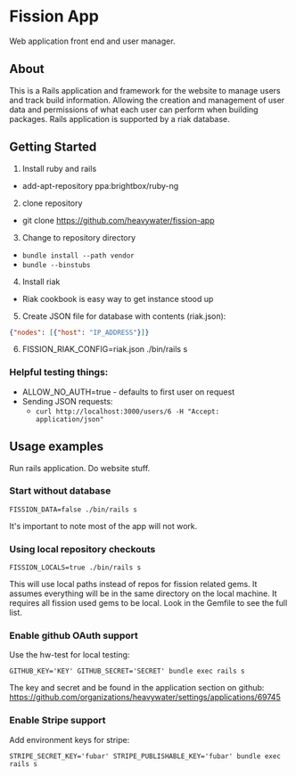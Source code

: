 # Fission App

Web application front end and user manager.

## About

This is a Rails application and framework for the website to manage users and track build
information. Allowing the creation and management of user data and permissions of what
each user can perform when building packages. Rails application is supported by a riak
database.

## Getting Started

1. Install ruby and rails
  * add-apt-repository ppa:brightbox/ruby-ng
2. clone repository
  * git clone https://github.com/heavywater/fission-app
3. Change to repository directory
  * `bundle install --path vendor`
  * `bundle --binstubs`
4. Install riak
  * Riak cookbook is easy way to get instance stood up
5. Create JSON file for database with contents (riak.json):

```json
{"nodes": [{"host": "IP_ADDRESS"}]}
```
6. FISSION_RIAK_CONFIG=riak.json ./bin/rails s

### Helpful testing things:

* ALLOW_NO_AUTH=true - defaults to first user on request
* Sending JSON requests:
  * `curl http://localhost:3000/users/6 -H "Accept: application/json"`

## Usage examples

Run rails application. Do website stuff.

### Start without database

```
FISSION_DATA=false ./bin/rails s
```

It's important to note most of the app will not work.

### Using local repository checkouts

```
FISSION_LOCALS=true ./bin/rails s
```

This will use local paths instead of repos for fission
related gems. It assumes everything will be in the same
directory on the local machine. It requires all fission
used gems to be local. Look in the Gemfile to see the
full list.

### Enable github OAuth support

Use the hw-test for local testing:

```
GITHUB_KEY='KEY' GITHUB_SECRET='SECRET' bundle exec rails s
```

The key and secret and be found in the application section
on github: https://github.com/organizations/heavywater/settings/applications/69745

### Enable Stripe support

Add environment keys for stripe:

```
STRIPE_SECRET_KEY='fubar' STRIPE_PUBLISHABLE_KEY='fubar' bundle exec rails s
```
